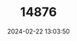 ---
title: "14876"
category: "Notopteris macdonaldii"
draft: false
date: 2024-02-22 13:03:50
languages:
  English: ["Long-tailed Blossom Bat", "Long-tailed Fruit Bat", "Fijian Blossom Bat"]
---